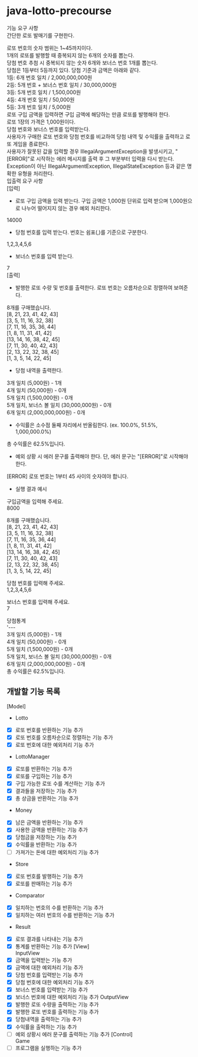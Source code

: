 # java-lotto-precourse  
기능 요구 사항  
간단한 로또 발매기를 구현한다.  

로또 번호의 숫자 범위는 1~45까지이다.  
1개의 로또를 발행할 때 중복되지 않는 6개의 숫자를 뽑는다.  
당첨 번호 추첨 시 중복되지 않는 숫자 6개와 보너스 번호 1개를 뽑는다.  
당첨은 1등부터 5등까지 있다. 당첨 기준과 금액은 아래와 같다.  
1등: 6개 번호 일치 / 2,000,000,000원  
2등: 5개 번호 + 보너스 번호 일치 / 30,000,000원  
3등: 5개 번호 일치 / 1,500,000원  
4등: 4개 번호 일치 / 50,000원  
5등: 3개 번호 일치 / 5,000원  
로또 구입 금액을 입력하면 구입 금액에 해당하는 만큼 로또를 발행해야 한다.  
로또 1장의 가격은 1,000원이다.  
당첨 번호와 보너스 번호를 입력받는다.  
사용자가 구매한 로또 번호와 당첨 번호를 비교하여 당첨 내역 및 수익률을 출력하고 로또 게임을 종료한다.  
사용자가 잘못된 값을 입력할 경우 IllegalArgumentException을 발생시키고, "[ERROR]"로 시작하는 에러 메시지를 출력 후 그 부분부터 입력을 다시 받는다.  
Exception이 아닌 IllegalArgumentException, IllegalStateException 등과 같은 명확한 유형을 처리한다.  
입출력 요구 사항  
[입력]  
- 로또 구입 금액을 입력 받는다. 구입 금액은 1,000원 단위로 입력 받으며 1,000원으로 나누어 떨어지지 않는 경우 예외 처리한다.  

14000  
- 당첨 번호를 입력 받는다. 번호는 쉼표(,)를 기준으로 구분한다.  

1,2,3,4,5,6  
- 보너스 번호를 입력 받는다.  

7  
[출력]  
- 발행한 로또 수량 및 번호를 출력한다. 로또 번호는 오름차순으로 정렬하여 보여준다.  

8개를 구매했습니다.  
[8, 21, 23, 41, 42, 43]  
[3, 5, 11, 16, 32, 38]  
[7, 11, 16, 35, 36, 44]  
[1, 8, 11, 31, 41, 42]  
[13, 14, 16, 38, 42, 45]  
[7, 11, 30, 40, 42, 43]  
[2, 13, 22, 32, 38, 45]  
[1, 3, 5, 14, 22, 45]  
- 당첨 내역을 출력한다.  

3개 일치 (5,000원) - 1개  
4개 일치 (50,000원) - 0개  
5개 일치 (1,500,000원) - 0개  
5개 일치, 보너스 볼 일치 (30,000,000원) - 0개  
6개 일치 (2,000,000,000원) - 0개  
- 수익률은 소수점 둘째 자리에서 반올림한다. (ex. 100.0%, 51.5%, 1,000,000.0%)  

총 수익률은 62.5%입니다.  
- 예외 상황 시 에러 문구를 출력해야 한다. 단, 에러 문구는 "[ERROR]"로 시작해야 한다.  

[ERROR] 로또 번호는 1부터 45 사이의 숫자여야 합니다.  
- 실행 결과 예시  

구입금액을 입력해 주세요.  
8000  
  
8개를 구매했습니다.  
[8, 21, 23, 41, 42, 43]  
[3, 5, 11, 16, 32, 38]  
[7, 11, 16, 35, 36, 44]  
[1, 8, 11, 31, 41, 42]  
[13, 14, 16, 38, 42, 45]  
[7, 11, 30, 40, 42, 43]  
[2, 13, 22, 32, 38, 45]  
[1, 3, 5, 14, 22, 45]  
  
당첨 번호를 입력해 주세요.  
1,2,3,4,5,6  
  
보너스 번호를 입력해 주세요.  
7  
  

당첨통계  
'---  
3개 일치 (5,000원) - 1개  
4개 일치 (50,000원) - 0개  
5개 일치 (1,500,000원) - 0개  
5개 일치, 보너스 볼 일치 (30,000,000원) - 0개  
6개 일치 (2,000,000,000원) - 0개  
총 수익률은 62.5%입니다.  



## 개발할 기능 목록

[Model]    
- Lotto 
- [x] 로또 번호를 반환하는 기능 추가
- [x] 로또 번호를 오름차순으로 정렬하는 기능 추가
- [x] 로또 번호에 대한 예외처리 기능 추가
- LottoManager
- [x] 로또를 반환하는 기능 추가
- [x] 로또를 구입하는 기능 추가
- [x] 구입 가능한 로또 수를 계산하는 기능 추가
- [x] 결과들을 저장하는 기능 추가
- [x] 총 상금을 반환하는 기능 추가
- Money
- [x] 남은 금액을 반환하는 기능 추가
- [x] 사용한 금액을 반환하는 기능 추가
- [x] 당첨금을 저장하는 기능 추가
- [x] 수익률을 반환하는 기능 추가
- [ ] 가져가는 돈에 대한 예외처리 기능 추가
- Store
- [x] 로또 번호를 발행하는 기능 추가
- [x] 로또를 판매하는 기능 추가
- Comparator
- [x] 일치하는 번호의 수를 반환하는 기능 추가
- [x] 일치하는 여러 번호의 수를 반환하는 기능 추가
- Result
- [x] 로또 결과를 나타내는 기능 추가
- [x] 통계를 반환하는 기능 추가
[View]  
InputView
- [x] 금액을 입력받는 기능 추가
- [x] 금액에 대한 예외처리 기능 추가
- [x] 당첨 번호를 입력받는 기능 추가
- [x] 당첨 번호에 대한 예외처리 기능 추가
- [x] 보너스 번호를 입력받는 기능 추가
- [x] 보너스 번호에 대한 예외처리 기능 추가
OutputView  
- [x] 발행한 로또 수량을 출력하는 기능 추가
- [x] 발행한 로또 번호를 출력하는 기능 추가
- [x] 당첨내역을 출력하는 기능 추가
- [x] 수익률을 출력하는 기능 추가
- [ ] 예외 상황시 에러 문구를 출력하는 기능 추가
[Control]    
Game
- [ ] 프로그램을 실행하는 기능 추가
